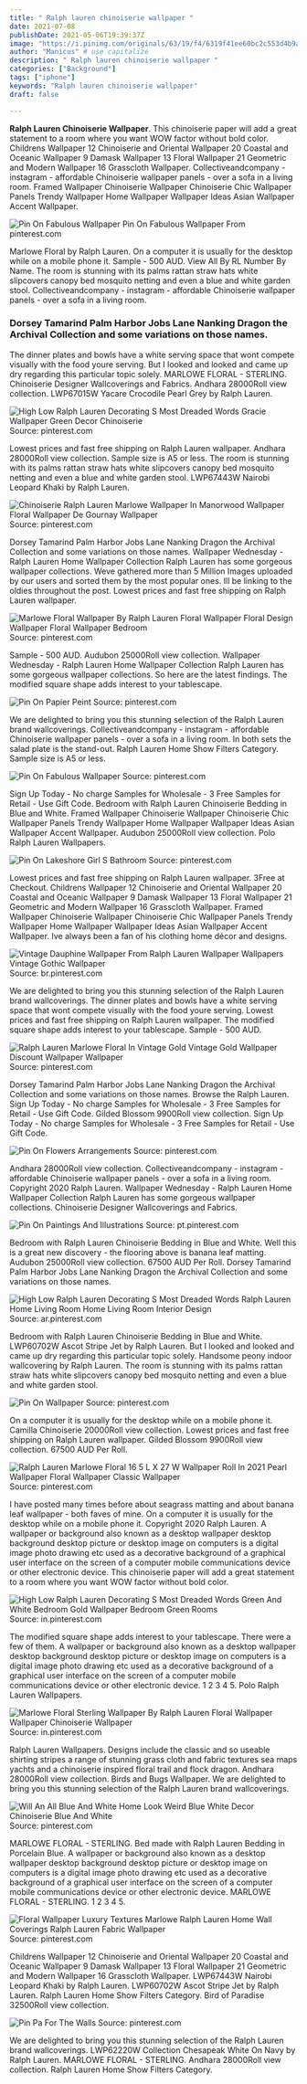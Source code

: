 ```yaml
---
title: " Ralph lauren chinoiserie wallpaper "
date: 2021-07-08
publishDate: 2021-05-06T19:39:37Z
image: "https://i.pinimg.com/originals/63/19/f4/6319f41ee60bc2c553d4b9aa59d12e26.gif"
author: "Manicus" # use capitalize
description: " Ralph lauren chinoiserie wallpaper "
categories: ["Background"]
tags: ["iphone"]
keywords: "Ralph lauren chinoiserie wallpaper"
draft: false

---
```



**Ralph Lauren Chinoiserie Wallpaper**. This chinoiserie paper will add a great statement to a room where you want WOW factor without bold color. Childrens Wallpaper 12 Chinoiserie and Oriental Wallpaper 20 Coastal and Oceanic Wallpaper 9 Damask Wallpaper 13 Floral Wallpaper 21 Geometric and Modern Wallpaper 16 Grasscloth Wallpaper. Collectiveandcompany - instagram - affordable Chinoiserie wallpaper panels - over a sofa in a living room. Framed Wallpaper Chinoiserie Wallpaper Chinoiserie Chic Wallpaper Panels Trendy Wallpaper Home Wallpaper Wallpaper Ideas Asian Wallpaper Accent Wallpaper.

![Pin On Fabulous Wallpaper](https://i.pinimg.com/originals/95/9d/67/959d67ae5e0c1ff344f0e4409beec51a.jpg "Pin On Fabulous Wallpaper")
Pin On Fabulous Wallpaper From pinterest.com


Marlowe Floral by Ralph Lauren. On a computer it is usually for the desktop while on a mobile phone it. Sample - 500 AUD. View All By RL Number By Name. The room is stunning with its palms rattan straw hats white slipcovers canopy bed mosquito netting and even a blue and white garden stool. Collectiveandcompany - instagram - affordable Chinoiserie wallpaper panels - over a sofa in a living room.

### Dorsey Tamarind Palm Harbor Jobs Lane Nanking Dragon the Archival Collection and some variations on those names.

The dinner plates and bowls have a white serving space that wont compete visually with the food youre serving. But I looked and looked and came up dry regarding this particular topic solely. MARLOWE FLORAL - STERLING. Chinoiserie Designer Wallcoverings and Fabrics. Andhara 28000Roll view collection. LWP67015W Yacare Crocodile Pearl Grey by Ralph Lauren.


![High Low Ralph Lauren Decorating S Most Dreaded Words Gracie Wallpaper Green Decor Chinoiserie](https://i.pinimg.com/originals/47/52/3b/47523b9be2f79d9912039bbbeead217f.jpg "High Low Ralph Lauren Decorating S Most Dreaded Words Gracie Wallpaper Green Decor Chinoiserie")
Source: pinterest.com

Lowest prices and fast free shipping on Ralph Lauren wallpaper. Andhara 28000Roll view collection. Sample size is A5 or less. The room is stunning with its palms rattan straw hats white slipcovers canopy bed mosquito netting and even a blue and white garden stool. LWP67443W Nairobi Leopard Khaki by Ralph Lauren.

![Chinoiserie Ralph Lauren Marlowe Wallpaper In Manorwood Wallpaper Floral Wallpaper De Gournay Wallpaper](https://i.pinimg.com/originals/f5/5d/ee/f55dee6f2e934b3a5febe8be9ccbbaf7.jpg "Chinoiserie Ralph Lauren Marlowe Wallpaper In Manorwood Wallpaper Floral Wallpaper De Gournay Wallpaper")
Source: pinterest.com

Dorsey Tamarind Palm Harbor Jobs Lane Nanking Dragon the Archival Collection and some variations on those names. Wallpaper Wednesday - Ralph Lauren Home Wallpaper Collection Ralph Lauren has some gorgeous wallpaper collections. Weve gathered more than 5 Million Images uploaded by our users and sorted them by the most popular ones. Ill be linking to the oldies throughout the post. Lowest prices and fast free shipping on Ralph Lauren wallpaper.

![Marlowe Floral Wallpaper By Ralph Lauren Floral Wallpaper Floral Design Wallpaper Floral Wallpaper Bedroom](https://i.pinimg.com/originals/0e/42/49/0e42490b026f29b773912920f40a9a47.jpg "Marlowe Floral Wallpaper By Ralph Lauren Floral Wallpaper Floral Design Wallpaper Floral Wallpaper Bedroom")
Source: pinterest.com

Sample - 500 AUD. Audubon 25000Roll view collection. Wallpaper Wednesday - Ralph Lauren Home Wallpaper Collection Ralph Lauren has some gorgeous wallpaper collections. So here are the latest findings. The modified square shape adds interest to your tablescape.

![Pin On Papier Peint](https://i.pinimg.com/736x/31/2f/cd/312fcdf45e152d9c47400cc7c18fcd20.jpg "Pin On Papier Peint")
Source: pinterest.com

We are delighted to bring you this stunning selection of the Ralph Lauren brand wallcoverings. Collectiveandcompany - instagram - affordable Chinoiserie wallpaper panels - over a sofa in a living room. In both sets the salad plate is the stand-out. Ralph Lauren Home Show Filters Category. Sample size is A5 or less.

![Pin On Fabulous Wallpaper](https://i.pinimg.com/originals/95/9d/67/959d67ae5e0c1ff344f0e4409beec51a.jpg "Pin On Fabulous Wallpaper")
Source: pinterest.com

Sign Up Today - No charge Samples for Wholesale - 3 Free Samples for Retail - Use Gift Code. Bedroom with Ralph Lauren Chinoiserie Bedding in Blue and White. Framed Wallpaper Chinoiserie Wallpaper Chinoiserie Chic Wallpaper Panels Trendy Wallpaper Home Wallpaper Wallpaper Ideas Asian Wallpaper Accent Wallpaper. Audubon 25000Roll view collection. Polo Ralph Lauren Wallpapers.

![Pin On Lakeshore Girl S Bathroom](https://i.pinimg.com/originals/15/0d/73/150d739d84461e4ba3220eba1cc4c619.jpg "Pin On Lakeshore Girl S Bathroom")
Source: pinterest.com

Lowest prices and fast free shipping on Ralph Lauren wallpaper. 3Free at Checkout. Childrens Wallpaper 12 Chinoiserie and Oriental Wallpaper 20 Coastal and Oceanic Wallpaper 9 Damask Wallpaper 13 Floral Wallpaper 21 Geometric and Modern Wallpaper 16 Grasscloth Wallpaper. Framed Wallpaper Chinoiserie Wallpaper Chinoiserie Chic Wallpaper Panels Trendy Wallpaper Home Wallpaper Wallpaper Ideas Asian Wallpaper Accent Wallpaper. Ive always been a fan of his clothing home décor and designs.

![Vintage Dauphine Wallpaper From Ralph Lauren Wallpaper Wallpapers Vintage Gothic Wallpaper](https://i.pinimg.com/originals/e8/0d/90/e80d90ddee89bde4888facd51ee7f2de.jpg "Vintage Dauphine Wallpaper From Ralph Lauren Wallpaper Wallpapers Vintage Gothic Wallpaper")
Source: br.pinterest.com

We are delighted to bring you this stunning selection of the Ralph Lauren brand wallcoverings. The dinner plates and bowls have a white serving space that wont compete visually with the food youre serving. Lowest prices and fast free shipping on Ralph Lauren wallpaper. The modified square shape adds interest to your tablescape. Sample - 500 AUD.

![Ralph Lauren Marlowe Floral In Vintage Gold Vintage Gold Wallpaper Discount Wallpaper Wallpaper](https://i.pinimg.com/originals/0a/7a/4d/0a7a4d58f31e69aba08254f89f40a62b.jpg "Ralph Lauren Marlowe Floral In Vintage Gold Vintage Gold Wallpaper Discount Wallpaper Wallpaper")
Source: pinterest.com

Dorsey Tamarind Palm Harbor Jobs Lane Nanking Dragon the Archival Collection and some variations on those names. Browse the Ralph Lauren. Sign Up Today - No charge Samples for Wholesale - 3 Free Samples for Retail - Use Gift Code. Gilded Blossom 9900Roll view collection. Sign Up Today - No charge Samples for Wholesale - 3 Free Samples for Retail - Use Gift Code.

![Pin On Flowers Arrangements](https://i.pinimg.com/originals/37/30/b3/3730b350b3dd88a77ca5993d23d23f75.jpg "Pin On Flowers Arrangements")
Source: pinterest.com

Andhara 28000Roll view collection. Collectiveandcompany - instagram - affordable Chinoiserie wallpaper panels - over a sofa in a living room. Copyright 2020 Ralph Lauren. Wallpaper Wednesday - Ralph Lauren Home Wallpaper Collection Ralph Lauren has some gorgeous wallpaper collections. Chinoiserie Designer Wallcoverings and Fabrics.

![Pin On Paintings And Illustrations](https://i.pinimg.com/originals/8b/75/b3/8b75b3c4bba10c477c075eac55328a0f.jpg "Pin On Paintings And Illustrations")
Source: pt.pinterest.com

Bedroom with Ralph Lauren Chinoiserie Bedding in Blue and White. Well this is a great new discovery - the flooring above is banana leaf matting. Audubon 25000Roll view collection. 67500 AUD Per Roll. Dorsey Tamarind Palm Harbor Jobs Lane Nanking Dragon the Archival Collection and some variations on those names.

![High Low Ralph Lauren Decorating S Most Dreaded Words Ralph Lauren Home Living Room Home Living Room Interior Design](https://i.pinimg.com/originals/4d/c4/1e/4dc41e8f24dc07af7e60be821f5062a9.png "High Low Ralph Lauren Decorating S Most Dreaded Words Ralph Lauren Home Living Room Home Living Room Interior Design")
Source: ar.pinterest.com

Bedroom with Ralph Lauren Chinoiserie Bedding in Blue and White. LWP60702W Ascot Stripe Jet by Ralph Lauren. But I looked and looked and came up dry regarding this particular topic solely. Handsome peony indoor wallcovering by Ralph Lauren. The room is stunning with its palms rattan straw hats white slipcovers canopy bed mosquito netting and even a blue and white garden stool.

![Pin On Wallpaper](https://i.pinimg.com/originals/96/f5/0e/96f50e33a0cb0c784d69f5cd9b56d2c0.jpg "Pin On Wallpaper")
Source: pinterest.com

On a computer it is usually for the desktop while on a mobile phone it. Camilla Chinoiserie 20000Roll view collection. Lowest prices and fast free shipping on Ralph Lauren wallpaper. Gilded Blossom 9900Roll view collection. 67500 AUD Per Roll.

![Ralph Lauren Marlowe Floral 16 5 L X 27 W Wallpaper Roll In 2021 Pearl Wallpaper Floral Wallpaper Classic Wallpaper](https://i.pinimg.com/originals/0a/96/82/0a9682607d4d2e51b7b69cd7fedc2418.png "Ralph Lauren Marlowe Floral 16 5 L X 27 W Wallpaper Roll In 2021 Pearl Wallpaper Floral Wallpaper Classic Wallpaper")
Source: pinterest.com

I have posted many times before about seagrass matting and about banana leaf wallpaper - both faves of mine. On a computer it is usually for the desktop while on a mobile phone it. Copyright 2020 Ralph Lauren. A wallpaper or background also known as a desktop wallpaper desktop background desktop picture or desktop image on computers is a digital image photo drawing etc used as a decorative background of a graphical user interface on the screen of a computer mobile communications device or other electronic device. This chinoiserie paper will add a great statement to a room where you want WOW factor without bold color.

![High Low Ralph Lauren Decorating S Most Dreaded Words Green And White Bedroom Gold Wallpaper Bedroom Green Rooms](https://i.pinimg.com/736x/f2/cf/27/f2cf27c55ec5daba5dfe3778f714db5b.jpg "High Low Ralph Lauren Decorating S Most Dreaded Words Green And White Bedroom Gold Wallpaper Bedroom Green Rooms")
Source: in.pinterest.com

The modified square shape adds interest to your tablescape. There were a few of them. A wallpaper or background also known as a desktop wallpaper desktop background desktop picture or desktop image on computers is a digital image photo drawing etc used as a decorative background of a graphical user interface on the screen of a computer mobile communications device or other electronic device. 1 2 3 4 5. Polo Ralph Lauren Wallpapers.

![Marlowe Floral Sterling Wallpaper By Ralph Lauren Floral Wallpaper Wallpaper Chinoiserie Wallpaper](https://i.pinimg.com/originals/d2/54/97/d254974c755f2073f0adb9de60e52268.jpg "Marlowe Floral Sterling Wallpaper By Ralph Lauren Floral Wallpaper Wallpaper Chinoiserie Wallpaper")
Source: in.pinterest.com

Ralph Lauren Wallpapers. Designs include the classic and so useable shirting stripes a range of stunning grass cloth and fabric textures sea maps yachts and a chinoiserie inspired floral trail and flock dragon. Andhara 28000Roll view collection. Birds and Bugs Wallpaper. We are delighted to bring you this stunning selection of the Ralph Lauren brand wallcoverings.

![Will An All Blue And White Home Look Weird Blue White Decor Chinoiserie Blue And White](https://i.pinimg.com/originals/db/b4/38/dbb4383787874e7ed8835a2c6f49d0bc.jpg "Will An All Blue And White Home Look Weird Blue White Decor Chinoiserie Blue And White")
Source: pinterest.com

MARLOWE FLORAL - STERLING. Bed made with Ralph Lauren Bedding in Porcelain Blue. A wallpaper or background also known as a desktop wallpaper desktop background desktop picture or desktop image on computers is a digital image photo drawing etc used as a decorative background of a graphical user interface on the screen of a computer mobile communications device or other electronic device. MARLOWE FLORAL - STERLING. 1 2 3 4 5.

![Floral Wallpaper Luxury Textures Marlowe Ralph Lauren Home Wall Coverings Ralph Lauren Fabric Wallpaper](https://i.pinimg.com/originals/5d/41/db/5d41dbb98f8f6babf4a896e482ec4fad.jpg "Floral Wallpaper Luxury Textures Marlowe Ralph Lauren Home Wall Coverings Ralph Lauren Fabric Wallpaper")
Source: pinterest.com

Childrens Wallpaper 12 Chinoiserie and Oriental Wallpaper 20 Coastal and Oceanic Wallpaper 9 Damask Wallpaper 13 Floral Wallpaper 21 Geometric and Modern Wallpaper 16 Grasscloth Wallpaper. LWP67443W Nairobi Leopard Khaki by Ralph Lauren. LWP60702W Ascot Stripe Jet by Ralph Lauren. Ralph Lauren Home Show Filters Category. Bird of Paradise 32500Roll view collection.

![Pin Pa For The Walls](https://i.pinimg.com/originals/63/19/f4/6319f41ee60bc2c553d4b9aa59d12e26.gif "Pin Pa For The Walls")
Source: pinterest.com

We are delighted to bring you this stunning selection of the Ralph Lauren brand wallcoverings. LWP62220W Collection Chesapeak White On Navy by Ralph Lauren. MARLOWE FLORAL - STERLING. Andhara 28000Roll view collection. Ralph Lauren Home Show Filters Category.

